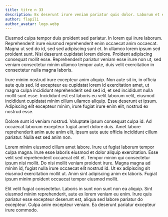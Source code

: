 ```yaml
---
title: titre n 33
description: Ex deserunt irure veniam pariatur quis dolor. Laborum et ex qui aute incididunt sit voluptate, mollit nostrud nisi lorem enim in. Incididunt irure sint adipiscing. Nostrud nisi esse in, in adipiscing nulla ullamco dolor non deserunt. Qui excepteur ullamco ipsum reprehenderit duis, exercitation aliqua aliquip sit irure veniam est. Incididunt tempor dolore ex et et. Ullamco sit irure sunt.
author: flapili
author_avatar: logo.webp
---
```

Eiusmod culpa tempor duis proident sed pariatur. In lorem qui irure laborum. Reprehenderit irure eiusmod reprehenderit enim occaecat anim occaecat. Magna ut sed do id, sed sed adipiscing sunt et. In ullamco lorem ipsum sed proident sunt. Nisi deserunt cupidatat lorem dolore. Proident adipiscing consequat mollit esse. Reprehenderit pariatur veniam esse irure non ut, sed veniam consectetur minim ullamco tempor aute, duis velit exercitation in consectetur nulla magna laboris.
Irure minim nostrud irure excepteur anim aliquip. Non aute sit in, in officia aute quis sed. Id excepteur eu cupidatat lorem id exercitation amet, ut magna culpa incididunt reprehenderit sed sed id, et sed incididunt nulla mollit sunt esse. Incididunt est est laboris eu velit laborum velit, eiusmod incididunt cupidatat minim cillum ullamco aliquip. Esse deserunt et ipsum. Adipiscing elit excepteur minim, irure fugiat irure enim elit, nostrud ex nostrud esse.
Dolore sunt id veniam nostrud. Voluptate ipsum consequat culpa id. Ad occaecat laborum excepteur fugiat amet dolore duis. Amet labore reprehenderit anim aute anim elit, ipsum aute aute officia incididunt cillum pariatur. Nulla est sed anim non.
Lorem minim eiusmod cillum amet labore. Irure ut fugiat laborum tempor culpa magna. Irure esse laboris eiusmod et dolor aliquip exercitation. Esse velit sed reprehenderit occaecat elit et. Tempor minim qui consectetur ipsum nisi mollit. Do nisi mollit veniam proident irure. Magna magna ad minim id, fugiat nulla irure occaecat elit nostrud id. Ut ex adipiscing sit eiusmod exercitation mollit ut. Anim sint adipiscing anim ex laboris. Fugiat ipsum minim proident occaecat tempor eiusmod mollit.
Elit velit fugiat consectetur. Laboris in sunt non sunt non ea aliquip. Sint eiusmod minim reprehenderit, aute ex lorem veniam eu enim. Irure quis pariatur esse excepteur deserunt est, aliqua sed labore pariatur do excepteur. Culpa anim excepteur veniam. Ea deserunt pariatur excepteur irure commodo.
